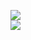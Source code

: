 [![](https://img.shields.io/badge/Made%20With-Github%20Spray-lightgrey.svg?style=for-the-badge&logo=github)](https://github.com/Annihil/github-spray#4050)  
[![](https://i.imgur.com/2DrTn0Z.gif)](https://github.com/Annihil/github-spray)